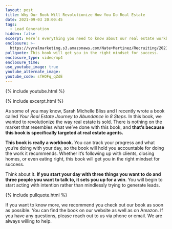 ```yaml
---
layout: post
title: Why Our Book Will Revolutionize How You Do Real Estate
date: 2021-09-03 20:00:45
tags:
  - Lead Generation
hidden: false
excerpt: Here’s everything you need to know about our real estate workbook.
enclosure: >-
  https://vyralmarketing.s3.amazonaws.com/Nate+Martinez/Recruiting/2021/Why+Our+Book+Will+Revolutionize+How+You+Do+Real+Estate.mp4
pullquote: This book will get you in the right mindset for success.
enclosure_type: video/mp4
enclosure_time:
use_youtube_image: true
youtube_alternate_image:
youtube_code: sfHOFq_qZdE
---
```

{% include youtube.html %}

{% include excerpt.html %}

As some of you may know, Sarah Michelle Bliss and I recently wrote a book called *Your Real Estate Journey to Abundance in 8 Steps*. In this book, we wanted to revolutionize the way real estate is sold. There is nothing on the market that resembles what we’ve done with this book, and **that’s because this book is specifically targeted at real estate agents.&nbsp;**

**This book is really a workbook.** You can track your progress and what you’re doing with your day, so the book will hold you accountable for doing the work it recommends. Whether it’s following up with clients, closing homes, or even eating right, this book will get you in the right mindset for success.&nbsp;

Think about it. **If you start your day with three things you want to do and three people you want to talk to, it sets you up for a win**. You will begin to start acting with intention rather than mindlessly trying to generate leads.

{% include pullquote.html %}

If you want to know more, we recommend you check out our book as soon as possible. You can find the book on our website as well as on Amazon. If you have any questions, please reach out to us via phone or email. We are always willing to help.

&nbsp;
